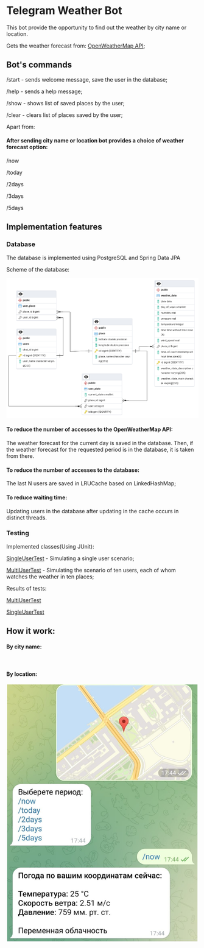 # Telegram Weather Bot
This bot provide the opportunity to find out the weather by city name or location.

Gets the weather forecast from: [OpenWeatherMap API](https://openweathermap.org/);

## Bot's commands

/start  -  sends welcome message, save the user in the database;

/help  - sends a help message;

/show - shows list of saved places by the user;

/clear - clears list of places saved by the user;

Apart from:

#### After sending city name or location bot provides a choice of weather forecast option:

/now 

/today

/2days

/3days

/5days



## Implementation features

### Database

The database is implemented using PostgreSQL and Spring Data JPA

Scheme of the database:

![](https://github.com/MikhailCherepanovD/WeatherBotRepository/blob/master/GitHubResources/schemaDB.png)




#### To reduce the number of accesses to the OpenWeatherMap API:
 
 The weather forecast for the current day is saved in the database. Then, if the weather forecast for the requested period is in the database, it is taken from there.

#### To reduce the number of accesses to the database:

The last N users are saved in LRUCache based on LinkedHashMap;

#### To reduce waiting time:

Updating users in the database after updating in the cache occurs in distinct threads.



### Testing 

Implemented classes(Using JUnit):


[SingleUserTest](https://github.com/MikhailCherepanovD/WeatherBotRepository/blob/master/src/test/java/ru/spring/core/project/SingleUserTest.java)  - Simulating a single user scenario;


[MultiUserTest](https://github.com/MikhailCherepanovD/WeatherBotRepository/blob/master/src/test/java/ru/spring/core/project/MultiUserTest.java)  - Simulating the scenario of ten users, each of whom watches the weather in ten places;


Results of tests:

[MultiUserTest](https://github.com/MikhailCherepanovD/WeatherBotRepository/blob/master/src/test/java/ru/spring/core/project/TestLog/MultiUserTest.log) 

[SingleUserTest](https://github.com/MikhailCherepanovD/WeatherBotRepository/blob/master/src/test/java/ru/spring/core/project/TestLog/SingleUserTest.log) 






## How it work:

#### By city name:
<p align="center">
<img src="https://github.com/MikhailCherepanovD/WeatherBotRepository/blob/master/GitHubResources/TelegramBotCommunication.gif" alt="" width="500"/>
</p>

#### By location:

<p align="center">
<img src="https://github.com/MikhailCherepanovD/WeatherBotRepository/blob/master/GitHubResources/sentLocation.jpg" alt="" width="500"/>
</p>